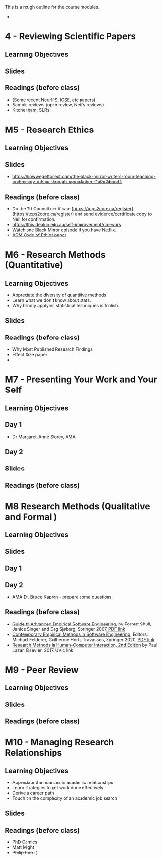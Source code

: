 This is a rough outline for the course modules.

* 

# 4 - Reviewing Scientific Papers

## Learning Objectives



## Slides

## Readings (before class)

* (Some recent NeurIPS, ICSE, etc papers)
* Sample reviews (open review, Neil's reviews)
* Kitchenham, SLRs

# M5 - Research Ethics

## Learning Objectives

## Slides

* https://howwegettonext.com/the-black-mirror-writers-room-teaching-technology-ethics-through-speculation-f1a9e2deccf4

## Readings (before class)

* Do the Tri Council certificate [https://tcps2core.ca/register](https://tcps2core.ca/register) and send evidence/certificate copy to Neil for confirmation.
* https://this.deakin.edu.au/self-improvement/car-wars
* Watch one Black Mirror episode if you have Netflix.
* [ACM Code of Ethics paper](https://dl.acm.org/doi/10.1145/3236024.3264833)

# M6 - Research Methods (Quantitative)

## Learning Objectives

* Appreciate the diversity of quantitive methods
* Learn what we don't know about stats.
* Why blindly applying statistical techniques is foolish.

## Slides

## Readings (before class)

* Why Most Published Research Findings
* Effect Size paper
* 

# M7 - Presenting Your Work and Your Self

## Learning Objectives

## Day 1

* Dr Margaret-Anne Storey, AMA

## Day 2



## Slides

## Readings (before class)



# M8 Research Methods (Qualitative and Formal )

## Learning Objectives

## Slides

## Day 1

## Day 2

- AMA Dr. Bruce Kapron - prepare some questions.

## Readings (before class)

- [Guide to Advanced Empirical Software Engineering](https://link.springer.com/book/10.1007/978-1-84800-044-5), by Forrest Shull, Janice Singer and Dag Sjøberg, Springer 2007, [PDF link](https://link.springer.com/content/pdf/10.1007%2F978-1-84800-044-5.pdf)
- [Contemporary Empirical Methods in Software Engineering](https://link.springer.com/book/10.1007/978-3-030-32489-6), Editors: Michael Felderer, Guilherme Horta Travassos, Springer 2020. [PDF link](https://link.springer.com/content/pdf/10.1007%2F978-3-030-32489-6.pdf)
- [Research Methods in Human-Computer Interaction, 2nd Edition](https://www.elsevier.com/books/research-methods-in-human-computer-interaction/lazar/978-0-12-805390-4) by Paul Lazar, Elsevier, 2017. [UVic link](http://tinyurl.com/y2jtrkd2)

# M9 - Peer Review

## Learning Objectives

## Slides

## Readings (before class)



# M10 - Managing Research Relationships

## Learning Objectives

* Appreciate the nuances in academic relationships
* Learn strategies to get work done effectively
* Derive a career path
* Touch on the complexity of an academic job search

## Slides

## Readings (before class)

* PhD Comics
* Matt Might 
* ~~Philip Guo~~ :(



